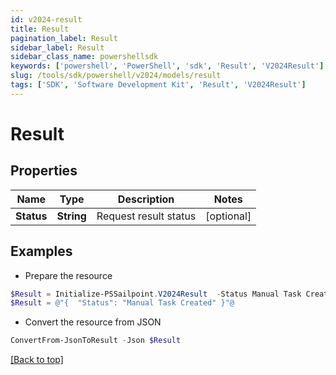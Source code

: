 ```yaml
---
id: v2024-result
title: Result
pagination_label: Result
sidebar_label: Result
sidebar_class_name: powershellsdk
keywords: ['powershell', 'PowerShell', 'sdk', 'Result', 'V2024Result'] 
slug: /tools/sdk/powershell/v2024/models/result
tags: ['SDK', 'Software Development Kit', 'Result', 'V2024Result']
---
```



# Result

## Properties

Name | Type | Description | Notes
------------ | ------------- | ------------- | -------------
**Status** | **String** | Request result status | [optional] 

## Examples

- Prepare the resource
```powershell
$Result = Initialize-PSSailpoint.V2024Result  -Status Manual Task Created
$Result = @"{  "Status": "Manual Task Created" }"@
```

- Convert the resource from JSON
```powershell
ConvertFrom-JsonToResult -Json $Result
```


[[Back to top]](#) 

